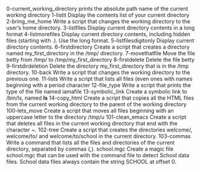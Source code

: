 0-current_working_directory prints the absolute path name of the current working directory
1-listit Display the contents list of your current directory
2-bring_me_home Write a script that changes the working directory to the user’s home directory.
3-listfiles Display current directory contents in a long format
4-listmorefiles Display current directory contents, including hidden files (starting with .). Use the long format.
5-listfilesdigitonly Display current directory contents.
6-firstdirectory Create a script that creates a directory named my_first_directory in the /tmp/ directory.
7-movethatfile Move the file betty from /tmp/ to /tmp/my_first_directory
8-firstdelete Delete the file betty
9-firstdirdeletion Delete the directory my_first_directory that is in the /tmp directory.
10-back Write a script that changes the working directory to the previous one.
11-lists Write a script that lists all files (even ones with names beginning with a period character
12-file_type Write a script that prints the type of the file named iamafile
13-symbolic_link Create a symbolic link to /bin/ls, named __ls__
14-copy_html Create a script that copies all the HTML files from the current working directory to the parent of the working directory
100-lets_move Create a script that moves all files beginning with an uppercase letter to the directory /tmp/u
101-clean_emacs Create a script that deletes all files in the current working directory that end with the character ~.
102-tree Create a script that creates the directories welcome/, welcome/to/ and welcome/to/school in the current directory.
103-commas Write a command that lists all the files and directories of the current directory, separated by commas (,).
school.mgc Create a magic file school.mgc that can be used with the command file to detect School data files. School data files always contain the string SCHOOL at offset 0.
